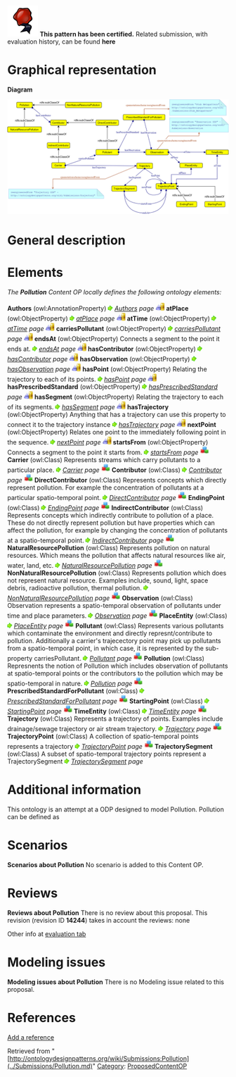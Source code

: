 [![](../images/thumb/b/b5/Certified.png/70px-Certified.png)](../Image/Certified.png.md "Certified.png") __This pattern has been certified.__
Related submission, with evaluation history, can be found __here__





#  Graphical representation


__Diagram__




[![Image:ODP_new.png](../images/f/f8/ODP_new.png)](../Image/ODP_new.png.md "Image:ODP_new.png")




#  General description


  




#  Elements


_The __Pollution__ Content OP locally defines the following ontology elements:_



__Authors__ (owl:AnnotationProperty) 
 [![](../images/thumb/8/87/ArrowRight.gif/11px-ArrowRight.gif)](../Image/ArrowRight.gif.md "ArrowRight.gif") _[Authors](../Submissions/Pollution/Authors.md "Submissions:Pollution/Authors") page_
[![ObjectProperty](../images/thumb/c/c3/ObjectProperty.gif/20px-ObjectProperty.gif)](../Image/ObjectProperty.gif.md "ObjectProperty") __atPlace__ (owl:ObjectProperty) 
 [![](../images/thumb/8/87/ArrowRight.gif/11px-ArrowRight.gif)](../Image/ArrowRight.gif.md "ArrowRight.gif") _[atPlace](../Submissions/Pollution/atPlace.md "Submissions:Pollution/atPlace") page_
[![ObjectProperty](../images/thumb/c/c3/ObjectProperty.gif/20px-ObjectProperty.gif)](../Image/ObjectProperty.gif.md "ObjectProperty") __atTime__ (owl:ObjectProperty) 
 [![](../images/thumb/8/87/ArrowRight.gif/11px-ArrowRight.gif)](../Image/ArrowRight.gif.md "ArrowRight.gif") _[atTime](../Submissions/Pollution/atTime.md "Submissions:Pollution/atTime") page_
[![ObjectProperty](../images/thumb/c/c3/ObjectProperty.gif/20px-ObjectProperty.gif)](../Image/ObjectProperty.gif.md "ObjectProperty") __carriesPollutant__ (owl:ObjectProperty) 
 [![](../images/thumb/8/87/ArrowRight.gif/11px-ArrowRight.gif)](../Image/ArrowRight.gif.md "ArrowRight.gif") _[carriesPollutant](../Submissions/Pollution/carriesPollutant.md "Submissions:Pollution/carriesPollutant") page_
[![ObjectProperty](../images/thumb/c/c3/ObjectProperty.gif/20px-ObjectProperty.gif)](../Image/ObjectProperty.gif.md "ObjectProperty") __endsAt__ (owl:ObjectProperty) Connects a segment to the point it ends at. 
 [![](../images/thumb/8/87/ArrowRight.gif/11px-ArrowRight.gif)](../Image/ArrowRight.gif.md "ArrowRight.gif") _[endsAt](../Submissions/Pollution/endsAt.md "Submissions:Pollution/endsAt") page_
[![ObjectProperty](../images/thumb/c/c3/ObjectProperty.gif/20px-ObjectProperty.gif)](../Image/ObjectProperty.gif.md "ObjectProperty") __hasContributor__ (owl:ObjectProperty) 
 [![](../images/thumb/8/87/ArrowRight.gif/11px-ArrowRight.gif)](../Image/ArrowRight.gif.md "ArrowRight.gif") _[hasContributor](../Submissions/Pollution/hasContributor.md "Submissions:Pollution/hasContributor") page_
[![ObjectProperty](../images/thumb/c/c3/ObjectProperty.gif/20px-ObjectProperty.gif)](../Image/ObjectProperty.gif.md "ObjectProperty") __hasObservation__ (owl:ObjectProperty) 
 [![](../images/thumb/8/87/ArrowRight.gif/11px-ArrowRight.gif)](../Image/ArrowRight.gif.md "ArrowRight.gif") _[hasObservation](../Submissions/Pollution/hasObservation.md "Submissions:Pollution/hasObservation") page_
[![ObjectProperty](../images/thumb/c/c3/ObjectProperty.gif/20px-ObjectProperty.gif)](../Image/ObjectProperty.gif.md "ObjectProperty") __hasPoint__ (owl:ObjectProperty) Relating the trajectory to each of its points. 
 [![](../images/thumb/8/87/ArrowRight.gif/11px-ArrowRight.gif)](../Image/ArrowRight.gif.md "ArrowRight.gif") _[hasPoint](../Submissions/Pollution/hasPoint.md "Submissions:Pollution/hasPoint") page_
[![ObjectProperty](../images/thumb/c/c3/ObjectProperty.gif/20px-ObjectProperty.gif)](../Image/ObjectProperty.gif.md "ObjectProperty") __hasPrescribedStandard__ (owl:ObjectProperty) 
 [![](../images/thumb/8/87/ArrowRight.gif/11px-ArrowRight.gif)](../Image/ArrowRight.gif.md "ArrowRight.gif") _[hasPrescribedStandard](../Submissions/Pollution/hasPrescribedStandard.md "Submissions:Pollution/hasPrescribedStandard") page_
[![ObjectProperty](../images/thumb/c/c3/ObjectProperty.gif/20px-ObjectProperty.gif)](../Image/ObjectProperty.gif.md "ObjectProperty") __hasSegment__ (owl:ObjectProperty) Relating the trajectory to each of its segments. 
 [![](../images/thumb/8/87/ArrowRight.gif/11px-ArrowRight.gif)](../Image/ArrowRight.gif.md "ArrowRight.gif") _[hasSegment](../Submissions/Pollution/hasSegment.md "Submissions:Pollution/hasSegment") page_
[![ObjectProperty](../images/thumb/c/c3/ObjectProperty.gif/20px-ObjectProperty.gif)](../Image/ObjectProperty.gif.md "ObjectProperty") __hasTrajectory__ (owl:ObjectProperty) Anything that has a trajectory can use this property to connect it to the trajectory instance 
 [![](../images/thumb/8/87/ArrowRight.gif/11px-ArrowRight.gif)](../Image/ArrowRight.gif.md "ArrowRight.gif") _[hasTrajectory](../Submissions/Pollution/hasTrajectory.md "Submissions:Pollution/hasTrajectory") page_
[![ObjectProperty](../images/thumb/c/c3/ObjectProperty.gif/20px-ObjectProperty.gif)](../Image/ObjectProperty.gif.md "ObjectProperty") __nextPoint__ (owl:ObjectProperty) Relates one point to the immediately following point in the sequence. 
 [![](../images/thumb/8/87/ArrowRight.gif/11px-ArrowRight.gif)](../Image/ArrowRight.gif.md "ArrowRight.gif") _[nextPoint](../Submissions/Pollution/nextPoint.md "Submissions:Pollution/nextPoint") page_
[![ObjectProperty](../images/thumb/c/c3/ObjectProperty.gif/20px-ObjectProperty.gif)](../Image/ObjectProperty.gif.md "ObjectProperty") __startsFrom__ (owl:ObjectProperty) Connects a segment to the point it starts from. 
 [![](../images/thumb/8/87/ArrowRight.gif/11px-ArrowRight.gif)](../Image/ArrowRight.gif.md "ArrowRight.gif") _[startsFrom](../Submissions/Pollution/startsFrom.md "Submissions:Pollution/startsFrom") page_
[![Class](../images/thumb/2/27/Class.gif/20px-Class.gif)](../Image/Class.gif.md "Class") __Carrier__ (owl:Class) Represents streams which carry pollutants to a particular place. 
 [![](../images/thumb/8/87/ArrowRight.gif/11px-ArrowRight.gif)](../Image/ArrowRight.gif.md "ArrowRight.gif") _[Carrier](../Submissions/Pollution/Carrier.md "Submissions:Pollution/Carrier") page_
[![Class](../images/thumb/2/27/Class.gif/20px-Class.gif)](../Image/Class.gif.md "Class") __Contributor__ (owl:Class) 
 [![](../images/thumb/8/87/ArrowRight.gif/11px-ArrowRight.gif)](../Image/ArrowRight.gif.md "ArrowRight.gif") _[Contributor](../Submissions/Pollution/Contributor.md "Submissions:Pollution/Contributor") page_
[![Class](../images/thumb/2/27/Class.gif/20px-Class.gif)](../Image/Class.gif.md "Class") __DirectContributor__ (owl:Class) Represents concepts which directly represent pollution. For example the concentration of pollutants at a particular spatio-temporal point. 
 [![](../images/thumb/8/87/ArrowRight.gif/11px-ArrowRight.gif)](../Image/ArrowRight.gif.md "ArrowRight.gif") _[DirectContributor](../Submissions/Pollution/DirectContributor.md "Submissions:Pollution/DirectContributor") page_
[![Class](../images/thumb/2/27/Class.gif/20px-Class.gif)](../Image/Class.gif.md "Class") __EndingPoint__ (owl:Class) 
 [![](../images/thumb/8/87/ArrowRight.gif/11px-ArrowRight.gif)](../Image/ArrowRight.gif.md "ArrowRight.gif") _[EndingPoint](../Submissions/Pollution/EndingPoint.md "Submissions:Pollution/EndingPoint") page_
[![Class](../images/thumb/2/27/Class.gif/20px-Class.gif)](../Image/Class.gif.md "Class") __IndirectContributor__ (owl:Class) Represents concepts which indirectly contribute to pollution of a place. These do not directly represent pollution but have properties which can affect the pollution, for example by changing the concentration of pollutants at a spatio-temporal point. 
 [![](../images/thumb/8/87/ArrowRight.gif/11px-ArrowRight.gif)](../Image/ArrowRight.gif.md "ArrowRight.gif") _[IndirectContributor](../Submissions/Pollution/IndirectContributor.md "Submissions:Pollution/IndirectContributor") page_
[![Class](../images/thumb/2/27/Class.gif/20px-Class.gif)](../Image/Class.gif.md "Class") __NaturalResourcePollution__ (owl:Class) Represents pollution on natural resources. Which means the pollution that affects natural resources like air, water, land, etc. 
 [![](../images/thumb/8/87/ArrowRight.gif/11px-ArrowRight.gif)](../Image/ArrowRight.gif.md "ArrowRight.gif") _[NaturalResourcePollution](../Submissions/Pollution/NaturalResourcePollution.md "Submissions:Pollution/NaturalResourcePollution") page_
[![Class](../images/thumb/2/27/Class.gif/20px-Class.gif)](../Image/Class.gif.md "Class") __NonNaturalResourcePollution__ (owl:Class) Represents pollution which does not represent natural resource. Examples include, sound, light, space debris, radioactive pollution, thermal pollution. 
 [![](../images/thumb/8/87/ArrowRight.gif/11px-ArrowRight.gif)](../Image/ArrowRight.gif.md "ArrowRight.gif") _[NonNaturalResourcePollution](../Submissions/Pollution/NonNaturalResourcePollution.md "Submissions:Pollution/NonNaturalResourcePollution") page_
[![Class](../images/thumb/2/27/Class.gif/20px-Class.gif)](../Image/Class.gif.md "Class") __Observation__ (owl:Class) Observation represents a spatio-temporal observation of pollutants under time and place parameters. 
 [![](../images/thumb/8/87/ArrowRight.gif/11px-ArrowRight.gif)](../Image/ArrowRight.gif.md "ArrowRight.gif") _[Observation](../Submissions/Pollution/Observation.md "Submissions:Pollution/Observation") page_
[![Class](../images/thumb/2/27/Class.gif/20px-Class.gif)](../Image/Class.gif.md "Class") __PlaceEntity__ (owl:Class) 
 [![](../images/thumb/8/87/ArrowRight.gif/11px-ArrowRight.gif)](../Image/ArrowRight.gif.md "ArrowRight.gif") _[PlaceEntity](../Submissions/Pollution/PlaceEntity.md "Submissions:Pollution/PlaceEntity") page_
[![Class](../images/thumb/2/27/Class.gif/20px-Class.gif)](../Image/Class.gif.md "Class") __Pollutant__ (owl:Class) Represents various pollutants which contaminate the environment and directly represnt/contribute to pollution. Additionally a carrier's trajecectory point may pick up pollutants from a spatio-temporal point, in which case, it is represented by the sub-property carriesPollutant. 
 [![](../images/thumb/8/87/ArrowRight.gif/11px-ArrowRight.gif)](../Image/ArrowRight.gif.md "ArrowRight.gif") _[Pollutant](../Submissions/Pollution/Pollutant.md "Submissions:Pollution/Pollutant") page_
[![Class](../images/thumb/2/27/Class.gif/20px-Class.gif)](../Image/Class.gif.md "Class") __Pollution__ (owl:Class) Represnents the notion of Pollution which includes observation of pollutants at spatio-temporal points or the contributors to the pollution which may be spatio-temporal in nature. 
 [![](../images/thumb/8/87/ArrowRight.gif/11px-ArrowRight.gif)](../Image/ArrowRight.gif.md "ArrowRight.gif") _[Pollution](../Submissions/Pollution/Pollution.md "Submissions:Pollution/Pollution") page_
[![Class](../images/thumb/2/27/Class.gif/20px-Class.gif)](../Image/Class.gif.md "Class") __PrescribedStandardForPollutant__ (owl:Class) 
 [![](../images/thumb/8/87/ArrowRight.gif/11px-ArrowRight.gif)](../Image/ArrowRight.gif.md "ArrowRight.gif") _[PrescribedStandardForPollutant](../Submissions/Pollution/PrescribedStandardForPollutant.md "Submissions:Pollution/PrescribedStandardForPollutant") page_
[![Class](../images/thumb/2/27/Class.gif/20px-Class.gif)](../Image/Class.gif.md "Class") __StartingPoint__ (owl:Class) 
 [![](../images/thumb/8/87/ArrowRight.gif/11px-ArrowRight.gif)](../Image/ArrowRight.gif.md "ArrowRight.gif") _[StartingPoint](../Submissions/Pollution/StartingPoint.md "Submissions:Pollution/StartingPoint") page_
[![Class](../images/thumb/2/27/Class.gif/20px-Class.gif)](../Image/Class.gif.md "Class") __TimeEntity__ (owl:Class) 
 [![](../images/thumb/8/87/ArrowRight.gif/11px-ArrowRight.gif)](../Image/ArrowRight.gif.md "ArrowRight.gif") _[TimeEntity](../Submissions/Pollution/TimeEntity.md "Submissions:Pollution/TimeEntity") page_
[![Class](../images/thumb/2/27/Class.gif/20px-Class.gif)](../Image/Class.gif.md "Class") __Trajectory__ (owl:Class) Represents a trajectory of points. Examples include drainage/sewage trajectory or air stream trajectory. 
 [![](../images/thumb/8/87/ArrowRight.gif/11px-ArrowRight.gif)](../Image/ArrowRight.gif.md "ArrowRight.gif") _[Trajectory](../Submissions/Pollution/Trajectory.md "Submissions:Pollution/Trajectory") page_
[![Class](../images/thumb/2/27/Class.gif/20px-Class.gif)](../Image/Class.gif.md "Class") __TrajectoryPoint__ (owl:Class) A collection of spatio-temporal points represents a trajectory 
 [![](../images/thumb/8/87/ArrowRight.gif/11px-ArrowRight.gif)](../Image/ArrowRight.gif.md "ArrowRight.gif") _[TrajectoryPoint](../Submissions/Pollution/TrajectoryPoint.md "Submissions:Pollution/TrajectoryPoint") page_
[![Class](../images/thumb/2/27/Class.gif/20px-Class.gif)](../Image/Class.gif.md "Class") __TrajectorySegment__ (owl:Class) A subset of spatio-temporal trajectory points represent a TrajectorySegment 
 [![](../images/thumb/8/87/ArrowRight.gif/11px-ArrowRight.gif)](../Image/ArrowRight.gif.md "ArrowRight.gif") _[TrajectorySegment](../Submissions/Pollution/TrajectorySegment.md "Submissions:Pollution/TrajectorySegment") page_
#  Additional information


This ontology is an attempt at a ODP designed to model Pollution. Pollution can be defined as



#  Scenarios



__Scenarios about Pollution__
No scenario is added to this Content OP.




#  Reviews



__Reviews about Pollution__
There is no review about this proposal.
This revision (revision ID __14244__) takes in account the reviews: none


Other info at [evaluation tab](http://ontologydesignpatterns.org/wiki/index.php?title=Submissions:Pollution&action=evaluation "http://ontologydesignpatterns.org/wiki/index.php?title=Submissions:Pollution&action=evaluation")




  




#  Modeling issues



__Modeling issues about Pollution__
There is no Modeling issue related to this proposal.




  




#  References


[Add a reference](index.php@title=Odp%253AAdd_reference&subject=../Submissions/Pollution.md "http://ontologydesignpatterns.org/wiki/index.php?title=Odp:Add_reference&subject=Submissions%3APollution")


  






Retrieved from "[http://ontologydesignpatterns.org/wiki/Submissions:Pollution](../Submissions/Pollution.md)"
 [Category](http://ontologydesignpatterns.org/wiki/Special:Categories "Special:Categories"): [ProposedContentOP](../Category/ProposedContentOP.md "Category:ProposedContentOP")